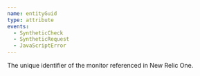 ```yaml
---
name: entityGuid
type: attribute
events:
  - SyntheticCheck
  - SyntheticRequest
  - JavaScriptError
---
```


The unique identifier of the monitor referenced in New Relic One.
